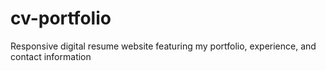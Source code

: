# cv-portfolio
Responsive digital resume website featuring my portfolio, experience, and contact information
